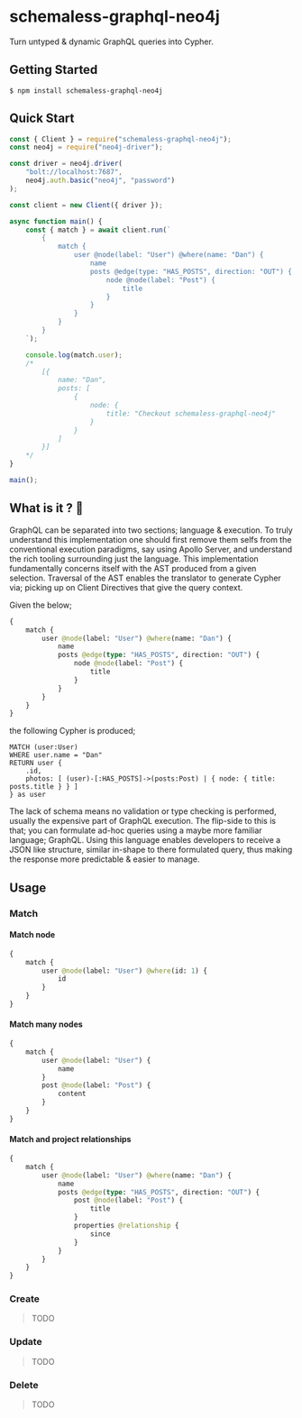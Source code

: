 # schemaless-graphql-neo4j

Turn untyped & dynamic GraphQL queries into Cypher.

## Getting Started

```
$ npm install schemaless-graphql-neo4j
```

## Quick Start

```js
const { Client } = require("schemaless-graphql-neo4j");
const neo4j = require("neo4j-driver");

const driver = neo4j.driver(
    "bolt://localhost:7687",
    neo4j.auth.basic("neo4j", "password")
);

const client = new Client({ driver });

async function main() {
    const { match } = await client.run(`
        {
            match {
                user @node(label: "User") @where(name: "Dan") {
                    name
                    posts @edge(type: "HAS_POSTS", direction: "OUT") {
                        node @node(label: "Post") {
                            title
                        }
                    }
                }
            }
        }
    `);

    console.log(match.user);
    /*
        [{
            name: "Dan",
            posts: [
                {
                    node: {
                        title: "Checkout schemaless-graphql-neo4j"
                    }
                }
            ]
        }]
    */
}

main();
```

## What is it ? 🧐

GraphQL can be separated into two sections; language & execution. To truly understand this implementation one should first remove them selfs from the conventional execution paradigms, say using Apollo Server, and understand the rich tooling surrounding just the language. This implementation fundamentally concerns itself with the AST produced from a given selection. Traversal of the AST enables the translator to generate Cypher via; picking up on Client Directives that give the query context.

Given the below;

```graphql
{
    match {
        user @node(label: "User") @where(name: "Dan") {
            name
            posts @edge(type: "HAS_POSTS", direction: "OUT") {
                node @node(label: "Post") {
                    title
                }
            }
        }
    }
}
```

the following Cypher is produced;

```cypher
MATCH (user:User)
WHERE user.name = "Dan"
RETURN user {
    .id,
    photos: [ (user)-[:HAS_POSTS]->(posts:Post) | { node: { title: posts.title } } ]
} as user
```

The lack of schema means no validation or type checking is performed, usually the expensive part of GraphQL execution. The flip-side to this is that; you can formulate ad-hoc queries using a maybe more familiar language; GraphQL. Using this language enables developers to receive a JSON like structure, similar in-shape to there formulated query, thus making the response more predictable & easier to manage.

## Usage

### Match

#### Match node

```graphql
{
    match {
        user @node(label: "User") @where(id: 1) {
            id
        }
    }
}
```

#### Match many nodes

```graphql
{
    match {
        user @node(label: "User") {
            name
        }
        post @node(label: "Post") {
            content
        }
    }
}
```

#### Match and project relationships

```graphql
{
    match {
        user @node(label: "User") @where(name: "Dan") {
            name
            posts @edge(type: "HAS_POSTS", direction: "OUT") {
                post @node(label: "Post") {
                    title
                }
                properties @relationship {
                    since
                }
            }
        }
    }
}
```

### Create

> TODO

### Update

> TODO

### Delete

> TODO
